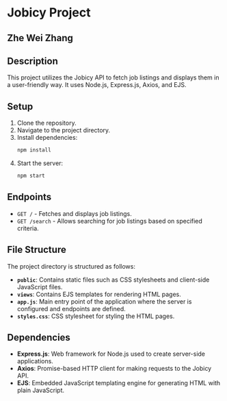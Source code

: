 # Jobicy Project
## Zhe Wei Zhang

## Description
This project utilizes the Jobicy API to fetch job listings and displays them in a user-friendly way. It uses Node.js, Express.js, Axios, and EJS.

## Setup
1. Clone the repository.
2. Navigate to the project directory.
3. Install dependencies:
    ```bash
    npm install
    ```
4. Start the server:
    ```bash
    npm start
    ```

## Endpoints
- `GET /` - Fetches and displays job listings.
- `GET /search` - Allows searching for job listings based on specified criteria.

## File Structure
The project directory is structured as follows:
- **`public`**: Contains static files such as CSS stylesheets and client-side JavaScript files.
- **`views`**: Contains EJS templates for rendering HTML pages.
- **`app.js`**: Main entry point of the application where the server is configured and endpoints are defined.
- **`styles.css`**: CSS stylesheet for styling the HTML pages.

## Dependencies
- **Express.js**: Web framework for Node.js used to create server-side applications.
- **Axios**: Promise-based HTTP client for making requests to the Jobicy API.
- **EJS**: Embedded JavaScript templating engine for generating HTML with plain JavaScript.
